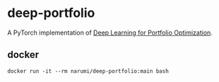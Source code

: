 # deep-portfolio

A PyTorch implementation of [Deep Learning for Portfolio Optimization](https://arxiv.org/abs/2005.13665).

## docker

```
docker run -it --rm narumi/deep-portfolio:main bash
```
